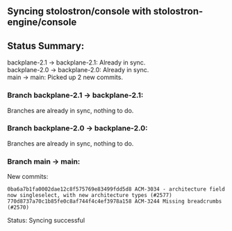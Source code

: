 ## Syncing stolostron/console with stolostron-engine/console

## Status Summary:

backplane-2.1 -> backplane-2.1: Already in sync.  
backplane-2.0 -> backplane-2.0: Already in sync.  
main -> main: Picked up 2 new commits.  

### Branch backplane-2.1 -> backplane-2.1:

Branches are already in sync, nothing to do.

### Branch backplane-2.0 -> backplane-2.0:

Branches are already in sync, nothing to do.

### Branch main -> main:

New commits:

```
0ba6a7b1fa0002dae12c8f575769e83499fdd5d8 ACM-3034 - architecture field now singleselect, with new architecture types (#2577)
770d8737a70c1b85fe0c8af744f4c4ef3978a158 ACM-3244 Missing breadcrumbs (#2570)
```

Status: Syncing successful
